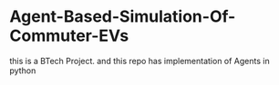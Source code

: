 # Agent-Based-Simulation-Of-Commuter-EVs
this is a BTech Project. and this repo has implementation of Agents in python
